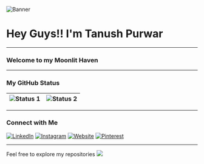 
![Banner](../main/Assets/Banner.png)

# Hey Guys!! I'm Tanush Purwar

---

### Welcome to my Moonlit Haven

---

### My GitHub Status
| ![Status 1](https://github-readme-stats.vercel.app/api?username=SanskariWolf&theme=pussian) | ![Status 2](https://github-readme-streak-stats.herokuapp.com/?user=SanskariWolf&theme=prussian) |
|---|---|
---

### Connect with Me

[![LinkedIn](../main/Assets/Icon_Linkedin.svg)](https://www.linkedin.com/in/tanushpurwar/) 
[![Instagram](../main/Assets/Icon_Instagram.svg)](https://www.instagram.com/sanskari_wolf/) 
[![Website](../main/Assets/Icon_Website.svg)](NONE) 
[![Pinterest](../main/Assets/Icon_Pinterest.svg)](https://in.pinterest.com/tanushpurwar/)

---

Feel free to explore my repositories
![](https://komarev.com/ghpvc/?username=SanskariWolf)
